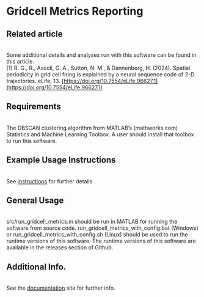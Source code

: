 # Gridcell Metrics Reporting

## Related article
<br>Some additional details and analyses run with this software can be found in this article.
<br>\[1\] R. G., R., Ascoli, G. A., Sutton, N. M., & Dannenberg, H. (2024). Spatial periodicity in grid cell firing is explained by a neural sequence code of 2-D trajectories. eLife, 13. [https://doi.org/10.7554/eLife.96627.1](https://doi.org/10.7554/eLife.96627.1)

## Requirements
<br>The DBSCAN clustering algorithm from MATLAB’s (mathworks.com) Statistics and Machine Learning Toolbox. A user should install that toolbox to run this software.

## Example Usage Instructions
<br>See [instructions](https://hco-dev-docs.readthedocs.io/en/latest/gridcell_metrics/usage_instruct.html) for further details

## General Usage
<br>src/run_gridcell_metrics.m should be run in MATLAB for running the software from source code. run_gridcell_metrics_with_config.bat (Windows) or run_gridcell_metrics_with_config.sh (Linux) should be used to run the runtime versions of this software. The runtime versions of this software are available in the releases section of Github.

## Additional Info.
<br>See the [documentation](https://hco-dev-docs.readthedocs.io/en/latest/gridcell_metrics/overview.html) site for further info.